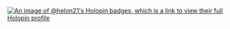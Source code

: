 [![An image of @helon21's Holopin badges, which is a link to view their full Holopin profile](https://holopin.me/helon21)](https://holopin.io/@helon21)
